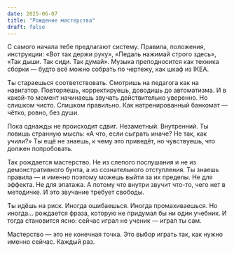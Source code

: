 ```yaml
---
date: 2025-06-07
title: "Рождение мастерства"
draft: false
---
```


С самого начала тебе предлагают систему. Правила, положения, инструкции:
«Вот так держи руку»,
«Педаль нажимай строго здесь»,
«Так дыши. Так сиди. Так думай».
Музыка преподносится как техника сборки — будто всё можно собрать по чертежу, как шкаф из IKEA.

Ты стараешься соответствовать. Смотришь на педагога как на навигатор. Повторяешь, корректируешь, доводишь до автоматизма.
И в какой-то момент начинаешь звучать действительно уверенно.
Но слишком чисто. Слишком правильно.
Как натренированный банкомат — чётко, ровно, без души.

Пока однажды не происходит сдвиг. Незаметный. Внутренний.
Ты ловишь странную мысль: «А что, если сыграть иначе? Не так, как учили?»
Ты ещё не знаешь, к чему это приведёт, но чувствуешь, что должен попробовать.

Так рождается мастерство. Не из слепого послушания и не из демонстративного бунта, а из сознательного отступления. Ты знаешь правила — и именно поэтому можешь выйти за их пределы.
Не для эффекта. Не для эпатажа. А потому что внутри звучит что-то, чего нет в методичке.
И это звучание требует свободы.

Ты идёшь на риск. Иногда ошибаешься. Иногда промахиваешься. Но иногда… рождается фраза, которую не придумал бы ни один учебник.
И тогда становится ясно: сейчас играл не ученик — играл ты сам.

Мастерство — это не конечная точка.
Это выбор играть так, как нужно именно сейчас. Каждый раз.